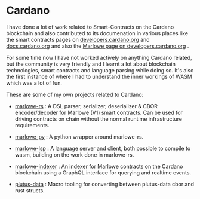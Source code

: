 # Cardano

I have done a lot of work related to Smart-Contracts on the Cardano blockchain and also contributed to its documenation in various places like the smart contracts pages on [developers.cardano.org](https://developers.cardano.org/docs/smart-contracts/) and [docs.cardano.org](https://docs.cardano.org/about-cardano/new-to-cardano/what-is-a-smart-contract/) and also the [Marlowe page on developers.cardano.org](https://developers.cardano.org/docs/smart-contracts/marlowe) .

For some time now I have not worked actively on anything Cardano related, but the community is very friendly and I learnt a lot about blockchain technologies, smart contracts and language parsing while doing so. It's also the first instance of where I had to understand the inner workings of WASM which was a lot of fun.

These are some of my own projects related to Cardano: 

- [marlowe-rs](https://github.com/OlofBlomqvist/marlowe-rs)
    : A DSL parser, serializer, deserializer & CBOR encoder/decoder for Marlowe (V1) smart contracts. Can be used for driving contracts on chain without the normal runtime infrastructure requirements.

- [marlowe-py](https://github.com/OlofBlomqvist/marlowe-py)
    : A python wrapper around marlowe-rs.

- [marlowe-lsp](https://github.com/OlofBlomqvist/marlowe-lsp)
    : A language server and client, both possible to compile to wasm, building on the work done in marlowe-rs.

- [marlowe-indexer](https://github.com/OlofBlomqvist/marlowe-indexer)
    : An indexer for Marlowe contracts on the Cardano blockchain using a GraphQL interface for querying and realtime events.

- [plutus-data](https://github.com/OlofBlomqvist/plutus_data)
    : Macro tooling for converting between plutus-data cbor and rust structs.